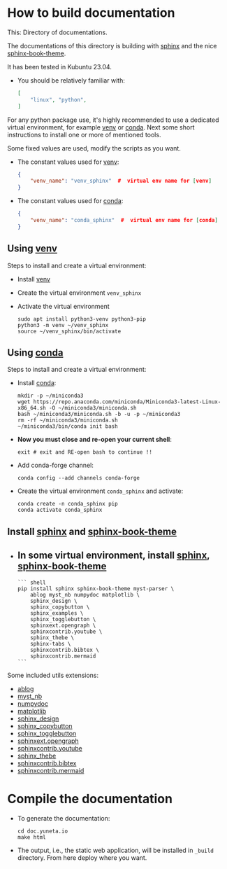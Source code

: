 How to build documentation
==========================

This: Directory of documentations.

The documentations of this directory is building with [sphinx]
and the nice [sphinx-book-theme].

It has been tested in Kubuntu 23.04.

- You should be relatively familiar with:
    ``` json
    [
        "linux", "python", 
    ]
    ```

For any python package use, it's highly recommended to use a dedicated virtual environment,
for example [venv] or [conda]. 
Next some short instructions to install one or more of mentioned tools.

Some fixed values are used, modify the scripts as you want. 

- The constant values used for [venv]:
    ``` json
    {
        "venv_name": "venv_sphinx"  #  virtual env name for [venv] 
    }
    ```

- The constant values used for [conda]:
    ``` json
    {
        "venv_name": "conda_sphinx"  #  virtual env name for [conda] 
    }
    ```

Using [venv]
------------

Steps to install and create a virtual environment:
- Install [venv]
- Create the virtual environment `venv_sphinx`
- Activate the virtual environment

    ``` shell
    sudo apt install python3-venv python3-pip
    python3 -m venv ~/venv_sphinx
    source ~/venv_sphinx/bin/activate
    ```

Using [conda]
-------------

Steps to install and create a virtual environment:
- Install [conda]:

    ``` shell
    mkdir -p ~/miniconda3
    wget https://repo.anaconda.com/miniconda/Miniconda3-latest-Linux-x86_64.sh -O ~/miniconda3/miniconda.sh
    bash ~/miniconda3/miniconda.sh -b -u -p ~/miniconda3
    rm -rf ~/miniconda3/miniconda.sh
    ~/miniconda3/bin/conda init bash
    ```

- **Now you must close and re-open your current shell**:
    ``` shell
    exit # exit and RE-open bash to continue !!
    ```
- Add conda-forge channel:
    ``` shell
    conda config --add channels conda-forge
    ```
- Create the virtual environment `conda_sphinx` and activate:
    ``` shell
    conda create -n conda_sphinx pip
    conda activate conda_sphinx
    ```

Install [sphinx] and [sphinx-book-theme]  
----------------------------------------


- In some virtual environment, install [sphinx], [sphinx-book-theme] 
  -
      ``` shell
      pip install sphinx sphinx-book-theme myst-parser \
          ablog myst_nb numpydoc matplotlib \
          sphinx_design \
          sphinx_copybutton \
          sphinx_examples \
          sphinx_togglebutton \
          sphinxext.opengraph \
          sphinxcontrib.youtube \
          sphinx_thebe \
          sphinx-tabs \
          sphinxcontrib.bibtex \
          sphinxcontrib.mermaid
      ```

Some included utils extensions:
  - [ablog](https://ablog.readthedocs.io/en/stable/)
  - [myst_nb](https://myst-nb.readthedocs.io/en/latest/)
  - [numpydoc](https://numpydoc.readthedocs.io/en/latest/format.html) 
  - [matplotlib](https://matplotlib.org/)
  - [sphinx_design](https://sphinx-design.readthedocs.io/en/latest/)
  - [sphinx_copybutton](https://sphinx-copybutton.readthedocs.io/en/latest/)
  - [sphinx_togglebutton](https://sphinx-togglebutton.readthedocs.io/en/latest/)
  - [sphinxext.opengraph](https://sphinxext-opengraph.readthedocs.io/en/latest/)
  - [sphinxcontrib.youtube](https://sphinxcontrib-youtube.readthedocs.io/en/latest/)
  - [sphinx_thebe](https://sphinx-thebe.readthedocs.io/en/latest/)
  - [sphinxcontrib.bibtex](https://sphinxcontrib-bibtex.readthedocs.io/en/latest/)
  - [sphinxcontrib.mermaid](https://sphinxcontrib-mermaid-demo.readthedocs.io/en/latest/)

Compile the documentation
=========================

- To generate the documentation:

    ``` shell
    cd doc.yuneta.io
    make html
    ```
- The output, i.e., the static web application, 
    will be installed in `_build` directory. 
    From here deploy where you want.


[sphinx]:   https://www.sphinx-doc.org/
[venv]:     https://docs.python.org/3/library/venv.html
[conda]:    https://docs.anaconda.com/free/miniconda/#miniconda
[sphinx-book-theme]: https://sphinx-book-theme.readthedocs.io/en/stable/
